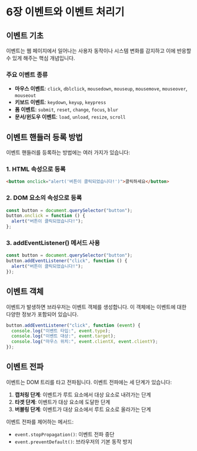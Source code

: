 # 6장 이벤트와 이벤트 처리기

## 이벤트 기초

이벤트는 웹 페이지에서 일어나는 사용자 동작이나 시스템 변화를 감지하고 이에 반응할 수 있게 해주는 핵심 개념입니다.

### 주요 이벤트 종류

- **마우스 이벤트**: `click`, `dblclick`, `mousedown`, `mouseup`, `mousemove`, `mouseover`, `mouseout`
- **키보드 이벤트**: `keydown`, `keyup`, `keypress`
- **폼 이벤트**: `submit`, `reset`, `change`, `focus`, `blur`
- **문서/윈도우 이벤트**: `load`, `unload`, `resize`, `scroll`

## 이벤트 핸들러 등록 방법

이벤트 핸들러를 등록하는 방법에는 여러 가지가 있습니다:

### 1. HTML 속성으로 등록

```html
<button onclick="alert('버튼이 클릭되었습니다!')">클릭하세요</button>
```

### 2. DOM 요소의 속성으로 등록

```javascript
const button = document.querySelector("button");
button.onclick = function () {
  alert("버튼이 클릭되었습니다!");
};
```

### 3. addEventListener() 메서드 사용

```javascript
const button = document.querySelector("button");
button.addEventListener("click", function () {
  alert("버튼이 클릭되었습니다!");
});
```

## 이벤트 객체

이벤트가 발생하면 브라우저는 이벤트 객체를 생성합니다. 이 객체에는 이벤트에 대한 다양한 정보가 포함되어 있습니다.

```javascript
button.addEventListener("click", function (event) {
  console.log("이벤트 타입:", event.type);
  console.log("이벤트 대상:", event.target);
  console.log("마우스 위치:", event.clientX, event.clientY);
});
```

## 이벤트 전파

이벤트는 DOM 트리를 타고 전파됩니다. 이벤트 전파에는 세 단계가 있습니다:

1. **캡처링 단계**: 이벤트가 루트 요소에서 대상 요소로 내려가는 단계
2. **타겟 단계**: 이벤트가 대상 요소에 도달한 단계
3. **버블링 단계**: 이벤트가 대상 요소에서 루트 요소로 올라가는 단계

이벤트 전파를 제어하는 메서드:

- `event.stopPropagation()`: 이벤트 전파 중단
- `event.preventDefault()`: 브라우저의 기본 동작 방지
